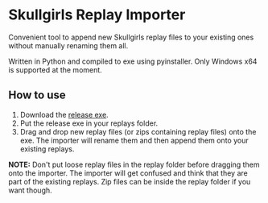# Skullgirls Replay Importer

Convenient tool to append new Skullgirls replay files to your existing ones 
without manually renaming them all.

Written in Python and compiled to exe using pyinstaller. Only Windows x64 is 
supported at the moment.

## How to use

1. Download the 
   [release exe](https://github.com/hugh-braico/sg-replay-importer/releases).
1. Put the release exe in your replays folder.
1. Drag and drop new replay files (or zips containing replay files) onto the 
   exe. The importer will rename them and then append them onto your existing
   replays.

**NOTE:** Don't put loose replay files in the replay folder before dragging them 
onto the importer. The importer will get confused and think that they are part 
of the existing replays. Zip files can be inside the replay folder if you want
though. 
